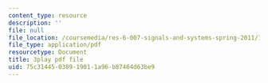 ```yaml
---
content_type: resource
description: ''
file: null
file_location: /coursemedia/res-6-007-signals-and-systems-spring-2011/75c31445038919011a96b87464d63be9_S7MG1hgn0dY.pdf
file_type: application/pdf
resourcetype: Document
title: 3play pdf file
uid: 75c31445-0389-1901-1a96-b87464d63be9
---
```

